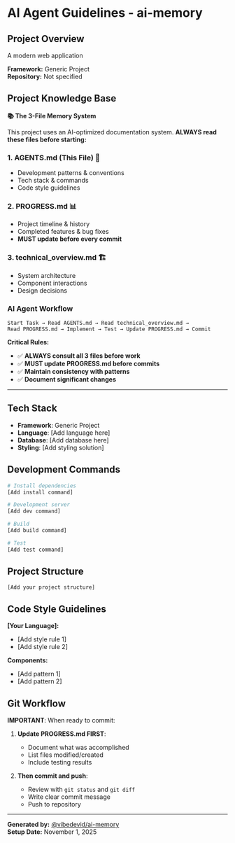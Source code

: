 # AI Agent Guidelines - ai-memory

## Project Overview

A modern web application

**Framework:** Generic Project  
**Repository:** Not specified

## Project Knowledge Base

**📚 The 3-File Memory System**

This project uses an AI-optimized documentation system. **ALWAYS read these files before starting:**

### 1. **AGENTS.md** (This File) 📘
- Development patterns & conventions
- Tech stack & commands  
- Code style guidelines

### 2. **PROGRESS.md** 📊
- Project timeline & history
- Completed features & bug fixes
- **MUST update before every commit**

### 3. **technical_overview.md** 🏗️
- System architecture
- Component interactions
- Design decisions

### **AI Agent Workflow**

```
Start Task → Read AGENTS.md → Read technical_overview.md → 
Read PROGRESS.md → Implement → Test → Update PROGRESS.md → Commit
```

**Critical Rules:**
- ✅ **ALWAYS consult all 3 files before work**
- ✅ **MUST update PROGRESS.md before commits**
- ✅ **Maintain consistency with patterns**
- ✅ **Document significant changes**

---

## Tech Stack

- **Framework**: Generic Project
- **Language**: [Add language here]
- **Database**: [Add database here]
- **Styling**: [Add styling solution]

## Development Commands

```bash
# Install dependencies
[Add install command]

# Development server
[Add dev command]

# Build
[Add build command]

# Test
[Add test command]
```

## Project Structure

```
[Add your project structure]
```

## Code Style Guidelines

**[Your Language]:**
- [Add style rule 1]
- [Add style rule 2]

**Components:**
- [Add pattern 1]
- [Add pattern 2]

## Git Workflow

**IMPORTANT**: When ready to commit:

1. **Update PROGRESS.md FIRST**:
   - Document what was accomplished
   - List files modified/created
   - Include testing results

2. **Then commit and push**:
   - Review with `git status` and `git diff`
   - Write clear commit message
   - Push to repository

---

**Generated by:** [@vibedevid/ai-memory](https://github.com/vibedevid-vip/ai-memory)  
**Setup Date:** November 1, 2025
